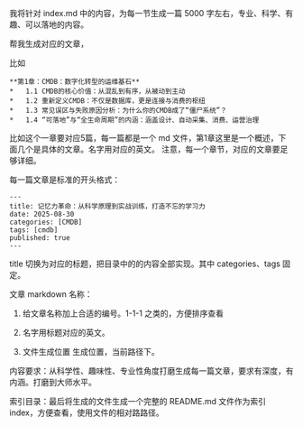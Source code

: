 我将针对 index.md 中的内容，为每一节生成一篇 5000 字左右，专业、科学、有趣、可以落地的内容。

帮我生成对应的文章，

比如

```
**第1章：CMDB：数字化转型的运维基石**
*   1.1 CMDB的核心价值：从混乱到有序，从被动到主动
*   1.2 重新定义CMDB：不仅是数据库，更是连接与消费的枢纽
*   1.3 常见误区与失败原因分析：为什么你的CMDB成了“僵尸系统”？
*   1.4 “可落地”与“全生命周期”的内涵：涵盖设计、自动采集、消费、运营治理
```

比如这个一章要对应5篇，每一篇都是一个 md 文件，第1章这里是一个概述，下面几个是具体的文章。名字用对应的英文。
注意，每一个章节，对应的文章要足够详细。

每一篇文章是标准的开头格式：

```
---
title: 记忆力革命：从科学原理到实战训练，打造不忘的学习力
date: 2025-08-30
categories: [CMDB]
tags: [cmdb]
published: true
---
```

title 切换为对应的标题，把目录中的的内容全部实现。其中 categories、tags 固定。

文章 markdown 名称：

1) 给文章名称加上合适的编号。1-1-1 之类的，方便排序查看

2) 名字用标题对应的英文。

3) 文件生成位置 生成位置，当前路径下。

内容要求：从科学性、趣味性、专业性角度打磨生成每一篇文章，要求有深度，有内涵。打磨到大师水平。

索引目录：最后将生成的文件生成一个完整的 README.md 文件作为索引 index，方便查看，使用文件的相对路路径。


